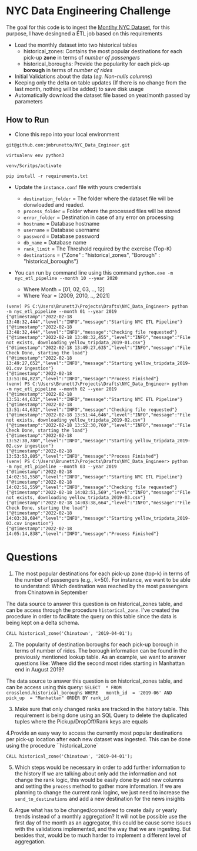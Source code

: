 # NYC Data Engineering Challenge

The goal for this code is to ingest the [Montlhy NYC Dataset](https://www1.nyc.gov/site/tlc/about/tlc-trip-record-data.page), for this purpose, I have desingned a ETL job based on this requirements

- Load the monthly dataset into two historical tables
  - historical_zones: Contains the most popular destinations for each pick-up **zone** in terms of _number of passengers_
  - historical_boroughs: Provide the popularity for each pick-up **borough** in terms of _number of rides_
- Initial Validations about the data (_eg. Non-nulls columns_)
- Keeping only the delta on table updates (If there is no change from the last month, nothing will be added) to save disk usage
- Automatically download the dataset file based on year/month passed by parameters

## How to Run 

- Clone this repo into your local environment <br> 
```
git@github.com:jmbrunetto/NYC_Data_Engineer.git

virtualenv env python3

venv/Scritps/activate

pip install -r requirements.txt
``` 

- Update the `instance.conf` file with yours credentials
  - `destination_folder` = The folder where the dataset file will be donwloaded and readed. 
  - `process_folder` = Folder where the processed files will be stored
  - `error_folder` = Destination in case of any error on processing
  - `hostname` = Database hostname
  - `username` = Database username
  - `password` = Database password
  - `db_name`  = Database name
  - `rank_limit` = The Threshold required by the exercise (Top-K)
  - `destinations` = {"Zone" : "historical_zones", "Borough" : "historical_boroughs"}

- You can run by command line using this command `python.exe -m nyc_etl_pipeline --month 10 --year 2020`
  - Where Month = [01, 02, 03, .., 12]
  - Where Year = [2009, 2010, .., 2021]

```
(venv) PS C:\Users\BrunettJ\Projects\Drafts\NYC_Data_Engineer> python -m nyc_etl_pipeline --month 01 --year 2019
{"@timestamp":"2022-02-18 13:48:32,444","level":"INFO","message":"Starting NYC ETL Pipeline"}
{"@timestamp":"2022-02-18 13:48:32,444","level":"INFO","message":"Checking file requested"}
{"@timestamp":"2022-02-18 13:48:32,455","level":"INFO","message":"File not exists, downloading yellow_tripdata_2019-01.csv"}
{"@timestamp":"2022-02-18 13:49:27,635","level":"INFO","message":"File Check Done, starting the load"}
{"@timestamp":"2022-02-18 13:49:27,652","level":"INFO","message":"Starting yellow_tripdata_2019-01.csv ingestion"}
{"@timestamp":"2022-02-18 13:51:04,823","level":"INFO","message":"Process Finished"}
(venv) PS C:\Users\BrunettJ\Projects\Drafts\NYC_Data_Engineer> python -m nyc_etl_pipeline --month 02 --year 2019
{"@timestamp":"2022-02-18 13:51:44,632","level":"INFO","message":"Starting NYC ETL Pipeline"}
{"@timestamp":"2022-02-18 13:51:44,632","level":"INFO","message":"Checking file requested"}
{"@timestamp":"2022-02-18 13:51:44,646","level":"INFO","message":"File not exists, downloading yellow_tripdata_2019-02.csv"}
{"@timestamp":"2022-02-18 13:52:30,760","level":"INFO","message":"File Check Done, starting the load"}
{"@timestamp":"2022-02-18 13:52:30,780","level":"INFO","message":"Starting yellow_tripdata_2019-02.csv ingestion"}
{"@timestamp":"2022-02-18 13:53:53,805","level":"INFO","message":"Process Finished"}
(venv) PS C:\Users\BrunettJ\Projects\Drafts\NYC_Data_Engineer> python -m nyc_etl_pipeline --month 03 --year 2019
{"@timestamp":"2022-02-18 14:02:51,558","level":"INFO","message":"Starting NYC ETL Pipeline"}
{"@timestamp":"2022-02-18 14:02:51,559","level":"INFO","message":"Checking file requested"}
{"@timestamp":"2022-02-18 14:02:51,569","level":"INFO","message":"File not exists, downloading yellow_tripdata_2019-03.csv"}
{"@timestamp":"2022-02-18 14:03:38,664","level":"INFO","message":"File Check Done, starting the load"}
{"@timestamp":"2022-02-18 14:03:38,684","level":"INFO","message":"Starting yellow_tripdata_2019-03.csv ingestion"}
{"@timestamp":"2022-02-18 14:05:14,838","level":"INFO","message":"Process Finished"}
```

# Questions

1. The most popular destinations for each pick-up zone (top-k) in terms of the number of passengers (e.g., k=50). For instance, we want to be able to understand: Which destination was reached by the most passengers from Chinatown in September

The data source to answer this question is on historical_zones table, and can be access through the procedure `historical_zone`. I've created the procedure in order to facilitate the query on this table since the data is being kept on a delta schema.

```
CALL historical_zone('Chinatown', '2019-04-01');
```

2. The popularity of destination boroughs for each pick-up borough in terms of number of rides. The borough information can be found in the previously mentioned lookup table. As an example, we want to answer questions like: Where did the second most rides starting in Manhattan end in August 2019?

The data source to answer this question is on historical_zones table, and can be access using this query:
``
SELECT	*
FROM 	crosslend.historical_boroughs
WHERE 	month_id  = '2019-06'
AND     pick_up  = "Manhattan"
ORDER BY rank_id 
``

3. Make sure that only changed ranks are tracked in the history table.
This requirement is being done using an SQL Query to delete the duplicated tuples where the Pickup/DropOff/Rank keys are equals

4.Provide an easy way to access the currently most popular destinations per pick-up location after each new dataset was ingested.
This can be done using the procedure ``historical_zone`

```
CALL historical_zone('Chinatown', '2019-04-01');
```


5. Which steps would be necessary in order to add further information to the history
If we are talking about only add the information and not change the rank logic, this would be easily done by add new columns and setting the `process` method to gather more information. If we are planning to change the current rank loginc, we just need to increase the `send_to_destinations` and add a new destination for the news insights 

6. Argue what has to be changed/considered to create daily or yearly trends instead of a monthly aggregation?
It will not be possible use the first day of the month as an aggregator, this could be cause some issues with the validations implemented, and the way that we are ingesting. But  besides that, would be to much harder to implement a different level of aggregation. 

